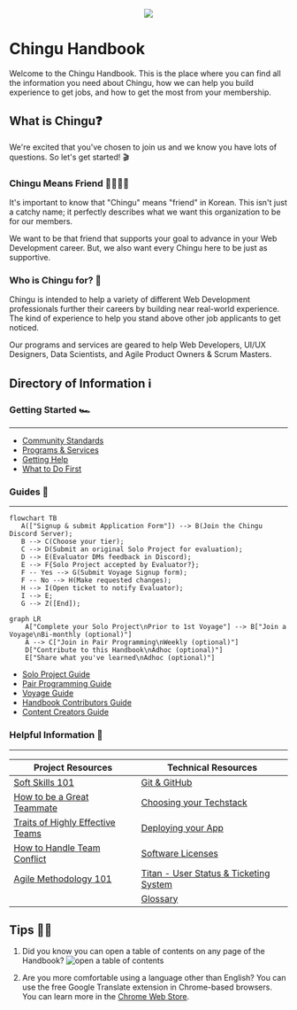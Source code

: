 <p align="center">
  <img src="./assets/chingu_logo.png">
</p>

# Chingu Handbook

Welcome to the Chingu Handbook. This is the place where you can find all the
information you need about Chingu, how we can help you build experience to get
jobs, and how to get the most from your membership.

## What is Chingu❓

We're excited that you've chosen to join us and we know you have lots of
questions. So let's get started! 🎬

### Chingu Means Friend 🫱🏻‍🫲🏼

It's important to know that "Chingu" means "friend" in Korean. This isn't just a
catchy name; it perfectly describes what we want this organization to be for our
members.

We want to be that friend that supports your goal to advance in your Web
Development career. But, we also want every Chingu here to be just as
supportive.

### Who is Chingu for? 🤔

Chingu is intended to help a variety of different Web Development professionals
further their careers by building near real-world experience. The kind of
experience to help you stand above other job applicants to get noticed.

Our programs and services are geared to help Web Developers, UI/UX Designers,
Data Scientists, and Agile Product Owners & Scrum Masters.

## Directory of Information ℹ️

### Getting Started 🏎️

---

- [Community Standards](./docs/gettingstarted/communitystds.md)
- [Programs & Services](./docs/gettingstarted/programs.md)
- [Getting Help](./docs/gettingstarted/gettinghelp.md)
- [What to Do First](./docs/gettingstarted/whattodofirst.md)

### Guides 📒

---

```mermaid
flowchart TB
   A(["Signup & submit Application Form"]) --> B(Join the Chingu Discord Server);
   B --> C(Choose your tier);
   C --> D(Submit an original Solo Project for evaluation);
   D --> E(Evaluator DMs feedback in Discord);
   E --> F{Solo Project accepted by Evaluator?};
   F -- Yes --> G(Submit Voyage Signup form);
   F -- No --> H(Make requested changes);
   H --> I(Open ticket to notify Evaluator);
   I --> E;
   G --> Z([End]);
```

```mermaid
graph LR
    A["Complete your Solo Project\nPrior to 1st Voyage"] --> B["Join a Voyage\nBi-monthly (optional)"]
    A --> C["Join in Pair Programming\nWeekly (optional)"]
    D["Contribute to this Handbook\nAdhoc (optional)"]
    E["Share what you've learned\nAdhoc (optional)"]
```

- [Solo Project Guide](./docs/guides/soloproject/soloproject.md)
- [Pair Programming Guide](./docs/guides/pairprog/pairprog.md)
- [Voyage Guide](./docs/guides/voyage/voyage.md)
- [Handbook Contributors Guide](./docs/guides/contributors/contributors.md)
- [Content Creators Guide](./docs/guides/contentcreator/contentcreator.md)

### Helpful Information 📒

---

| Project Resources                                                                    | Technical Resources                                                     |
| ------------------------------------------------------------------------------------ | ----------------------------------------------------------------------- |
| [Soft Skills 101](./docs/resources/projresources/softskills101.md)                   | [Git & GitHub](./docs/resources/techresources/gitgithub.md)  |
| [How to be a Great Teammate](./docs/resources/projresources/greatteammate.md)        | [Choosing your Techstack](./docs/resources/techresources/techstack.md)  |
| [Traits of Highly Effective Teams](./docs/resources/projresources/effectiveteams.md) | [Deploying your App](./docs/resources/techresources/appdeployment.md) |
| [How to Handle Team Conflict](./docs/resources/projresources/teamconflict.md)        | [Software Licenses](./docs/resources/techresources/softwarelicenses.md) |
| [Agile Methodology 101](./docs/resources/projresources/agile101.md)                  | [Titan - User Status & Ticketing System](./docs/resources/techresources/titan.md) |
| | [Glossary](./docs/resources/glossary/glossary.md) |

## Tips 💁🏽

1. Did you know you can open a table of contents on any page of the Handbook?
   ![open a table of contents](./assets/How_to_open_TOC.gif)

2. Are you more comfortable using a language other than English? You can use the
   free Google Translate extension in Chrome-based browsers. You can learn more
   in the
   [Chrome Web Store](https://chrome.google.com/webstore/detail/google-translate/aapbdbdomjkkjkaonfhkkikfgjllcleb).
